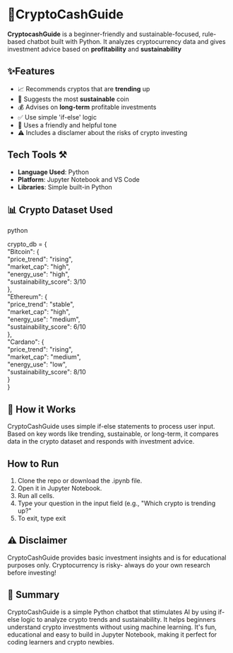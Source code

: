 # 🚀CryptoCashGuide
**CryptocashGuide** is a beginner-friendly and sustainable-focused, rule-based chatbot built with Python. It analyzes cryptocurrency data and gives investment advice based on **profitability** and **sustainability**
## ✨Features
- 📈 Recommends cryptos that are **trending** up
- 🌱 Suggests the most **sustainable** coin
- 💰 Advises on **long-term** profitable investments
- ✅ Use simple 'if-else' logic
- 💬 Uses a friendly and helpful tone
- ⚠️ Includes a disclamer about the risks of crypto investing

## Tech Tools ⚒️
- **Language Used**: Python
- **Platform**: Jupyter Notebook and VS Code
- **Libraries**: Simple built-in Python

## 📊 Crypto Dataset Used
python

crypto_db = {  
    "Bitcoin": {  
        "price_trend": "rising",  
        "market_cap": "high",  
        "energy_use": "high",  
        "sustainability_score": 3/10  
    },  
    "Ethereum": {  
        "price_trend": "stable",  
        "market_cap": "high",  
        "energy_use": "medium",  
        "sustainability_score": 6/10  
    },  
    "Cardano": {  
        "price_trend": "rising",  
        "market_cap": "medium",  
        "energy_use": "low",  
        "sustainability_score": 8/10  
    }  
}

## 🧠 How it Works
CryptoCashGuide uses simple if-else statements to process user input. Based on key words like trending, sustainable, or long-term, it compares data in the crypto dataset and responds with investment advice.

## How to Run
1. Clone the repo or download the .ipynb file.
2. Open it in Jupyter Notebook.
3. Run all cells.
4. Type your question in the input field (e.g., "Which crypto is trending up?"
5. To exit, type exit

## ⚠️ Disclaimer
CryptoCashGuide provides basic investment insights and is for educational purposes only. Cryptocurrency is risky- always do your own research before investing!

## 📌 Summary
CryptoCashGuide is a simple Python chatbot that stimulates AI by using if-else logic to analyze crypto trends and sustainability. It helps beginners understand crypto investments without using machine learning. It's fun, educational and easy to build in Jupyter Notebook, making it perfect for coding learners and crypto newbies. 


